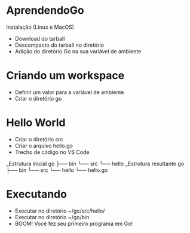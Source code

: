 # AprendendoGo
Instalação (Linux e MacOS) 
- Download do tarball
- Descompacto do tarball no diretório
- Adição do diretório Go na sua variável de ambiente

# Criando um workspace
- Definir um valor para a variável de ambiente
- Criar o diretório go

# Hello World
- Criar o diretório src
- Criar o arquivo hello.go
- Trecho de código no VS Code

_Estrutura inicial
go
├── bin
└── src
    └── hello
_Estrutura resultante
go
├── bin
└── src
    └── hello
        └── hello.go
        
# Executando
- Executar no diretório ~/go/src/hello/
- Executar no diretório ~/go/bin
- BOOM! Você fez seu primeiro programa em Go!
